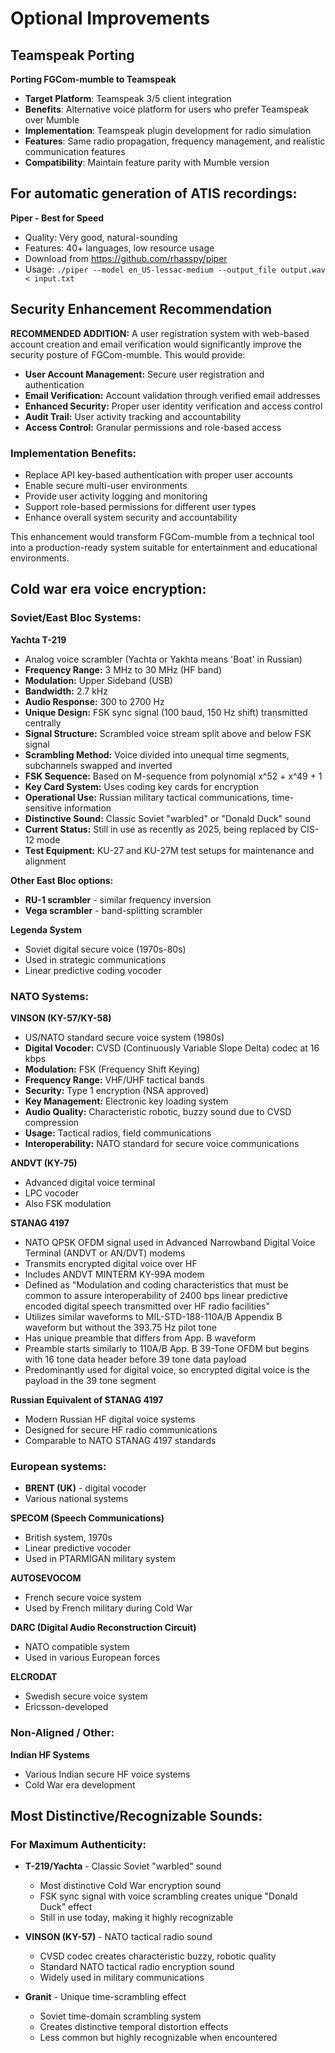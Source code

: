 # Optional Improvements 

## Teamspeak Porting

**Porting FGCom-mumble to Teamspeak**
- **Target Platform**: Teamspeak 3/5 client integration
- **Benefits**: Alternative voice platform for users who prefer Teamspeak over Mumble
- **Implementation**: Teamspeak plugin development for radio simulation
- **Features**: Same radio propagation, frequency management, and realistic communication features
- **Compatibility**: Maintain feature parity with Mumble version

## For automatic generation of ATIS recordings:

**Piper - Best for Speed**
- Quality: Very good, natural-sounding
- Features: 40+ languages, low resource usage
- Download from https://github.com/rhasspy/piper
- Usage: `./piper --model en_US-lessac-medium --output_file output.wav < input.txt`

## Security Enhancement Recommendation

**RECOMMENDED ADDITION:** A user registration system with web-based account creation and email verification would significantly improve the security posture of FGCom-mumble. This would provide:

- **User Account Management:** Secure user registration and authentication
- **Email Verification:** Account validation through verified email addresses
- **Enhanced Security:** Proper user identity verification and access control
- **Audit Trail:** User activity tracking and accountability
- **Access Control:** Granular permissions and role-based access

### Implementation Benefits:

- Replace API key-based authentication with proper user accounts
- Enable secure multi-user environments
- Provide user activity logging and monitoring
- Support role-based permissions for different user types
- Enhance overall system security and accountability

This enhancement would transform FGCom-mumble from a technical tool into a production-ready system suitable for entertainment and educational environments.

## Cold war era voice encryption:

### Soviet/East Bloc Systems:

**Yachta T-219**
- Analog voice scrambler (Yachta or Yakhta means 'Boat' in Russian)
- **Frequency Range:** 3 MHz to 30 MHz (HF band)
- **Modulation:** Upper Sideband (USB)
- **Bandwidth:** 2.7 kHz
- **Audio Response:** 300 to 2700 Hz
- **Unique Design:** FSK sync signal (100 baud, 150 Hz shift) transmitted centrally
- **Signal Structure:** Scrambled voice stream split above and below FSK signal
- **Scrambling Method:** Voice divided into unequal time segments, subchannels swapped and inverted
- **FSK Sequence:** Based on M-sequence from polynomial x^52 + x^49 + 1
- **Key Card System:** Uses coding key cards for encryption
- **Operational Use:** Russian military tactical communications, time-sensitive information
- **Distinctive Sound:** Classic Soviet "warbled" or "Donald Duck" sound
- **Current Status:** Still in use as recently as 2025, being replaced by CIS-12 mode
- **Test Equipment:** KU-27 and KU-27M test setups for maintenance and alignment

**Other East Bloc options:**
- **RU-1 scrambler** - similar frequency inversion
- **Vega scrambler** - band-splitting scrambler

**Legenda System**
- Soviet digital secure voice (1970s-80s)
- Used in strategic communications
- Linear predictive coding vocoder

### NATO Systems:

**VINSON (KY-57/KY-58)**
- US/NATO standard secure voice system (1980s)
- **Digital Vocoder:** CVSD (Continuously Variable Slope Delta) codec at 16 kbps
- **Modulation:** FSK (Frequency Shift Keying)
- **Frequency Range:** VHF/UHF tactical bands
- **Security:** Type 1 encryption (NSA approved)
- **Key Management:** Electronic key loading system
- **Audio Quality:** Characteristic robotic, buzzy sound due to CVSD compression
- **Usage:** Tactical radios, field communications
- **Interoperability:** NATO standard for secure voice communications

**ANDVT (KY-75)**
- Advanced digital voice terminal
- LPC vocoder
- Also FSK modulation

**STANAG 4197**
- NATO QPSK OFDM signal used in Advanced Narrowband Digital Voice Terminal (ANDVT or AN/DVT) modems
- Transmits encrypted digital voice over HF
- Includes ANDVT MINTERM KY-99A modem
- Defined as "Modulation and coding characteristics that must be common to assure interoperability of 2400 bps linear predictive encoded digital speech transmitted over HF radio facilities"
- Utilizes similar waveforms to MIL-STD-188-110A/B Appendix B waveform but without the 393.75 Hz pilot tone
- Has unique preamble that differs from App. B waveform
- Preamble starts similarly to 110A/B App. B 39-Tone OFDM but begins with 16 tone data header before 39 tone data payload
- Predominantly used for digital voice, so encrypted digital voice is the payload in the 39 tone segment

**Russian Equivalent of STANAG 4197**
- Modern Russian HF digital voice systems
- Designed for secure HF radio communications
- Comparable to NATO STANAG 4197 standards

### European systems:

- **BRENT (UK)** - digital vocoder
- Various national systems

**SPECOM (Speech Communications)**
- British system, 1970s
- Linear predictive vocoder
- Used in PTARMIGAN military system

**AUTOSEVOCOM**
- French secure voice system
- Used by French military during Cold War

**DARC (Digital Audio Reconstruction Circuit)**
- NATO compatible system
- Used in various European forces

**ELCRODAT**
- Swedish secure voice system
- Ericsson-developed

### Non-Aligned / Other:

**Indian HF Systems**
- Various Indian secure HF voice systems
- Cold War era development

## Most Distinctive/Recognizable Sounds:

### For Maximum Authenticity:

- **T-219/Yachta** - Classic Soviet "warbled" sound
  - Most distinctive Cold War encryption sound
  - FSK sync signal with voice scrambling creates unique "Donald Duck" effect
  - Still in use today, making it highly recognizable

- **VINSON (KY-57)** - NATO tactical radio sound
  - CVSD codec creates characteristic buzzy, robotic quality
  - Standard NATO tactical radio encryption sound
  - Widely used in military communications

- **Granit** - Unique time-scrambling effect
  - Soviet time-domain scrambling system
  - Creates distinctive temporal distortion effects
  - Less common but highly recognizable when encountered
